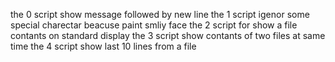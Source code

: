 the 0 script show message followed by new line
the 1 script igenor some special charectar beacuse paint smliy face
the 2 script for show a file contants on standard display
the 3 script show contants of two files at same time
the 4 script show last 10 lines from a file

